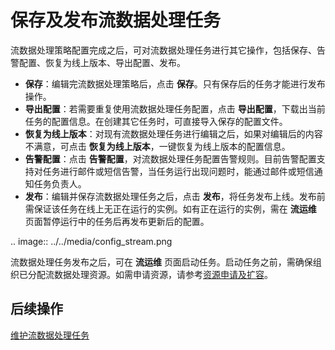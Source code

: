 # 保存及发布流数据处理任务
流数据处理策略配置完成之后，可对流数据处理任务进行其它操作，包括保存、告警配置、恢复为线上版本、导出配置、发布。
- **保存**：编辑完流数据处理策略后，点击 **保存**。只有保存后的任务才能进行发布操作。
- **导出配置**：若需要重复使用流数据处理任务配置，点击 **导出配置**，下载出当前任务的配置信息。在创建其它任务时，可直接导入保存的配置文件。
- **恢复为线上版本**：对现有流数据处理任务进行编辑之后，如果对编辑后的内容不满意，可点击 **恢复为线上版本**，一键恢复为线上版本的配置信息。
- **告警配置**：点击 **告警配置**，对流数据处理任务配置告警规则。目前告警配置支持对任务进行邮件或短信告警，当任务运行出现问题时，能通过邮件或短信通知任务负责人。
- **发布**：编辑并保存流数据处理任务之后，点击 **发布**，将任务发布上线。发布前需保证该任务在线上无正在运行的实例。如有正在运行的实例，需在 **流运维** 页面暂停运行中的任务后再发布更新后的配置。

.. image:: ../../media/config_stream.png

流数据处理任务发布之后，可在 **流运维** 页面启动任务。启动任务之前，需确保组织已分配流数据处理资源。如需申请资源，请参考[资源申请及扩容](/docs/enos/zh_CN/latest/resourcemanagement/getstarted.html)。

## 后续操作

[维护流数据处理任务](monitoring_job)
